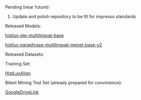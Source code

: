 Pending (near future):
1. Update and polish repository to be fit for impresso standards



Released Models:

[histlux-gte-multilingual-base](https://huggingface.co/impresso-project/histlux-gte-multilingual-base)

[histlux-paraphrase-multilingual-mpnet-base-v2](https://huggingface.co/impresso-project/histlux-paraphrase-multilingual-mpnet-base-v2)

Released Datasets:

Training Set:

[HistLuxAlign](https://huggingface.co/datasets/impresso-project/HistLuxAlign)

Bitext Mining Test Set (already prepared for convinience):

[GoogleDriveLink](https://drive.google.com/file/d/1B_na_iXXa5nNcfh8L7sNIln9hNkji0ad/view?usp=share_link)
